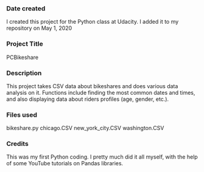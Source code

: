 ### Date created
I created this project for the Python class at Udacity.  I added it to my
repository on May 1, 2020

### Project Title
PCBikeshare

### Description
This project takes CSV data about bikeshares and does various data analysis
on it.  Functions include finding the most common dates and times, and also
displaying data about riders profiles (age, gender, etc.).

### Files used
bikeshare.py
chicago.CSV
new_york_city.CSV
washington.CSV

### Credits
This was my first Python coding.  I pretty much did it all myself, with the
help of some YouTube tutorials on Pandas libraries.
